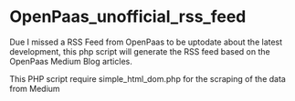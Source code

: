 # OpenPaas_unofficial_rss_feed
Due I missed a RSS Feed from OpenPaas to be uptodate about the latest development, this php script will generate the RSS feed based on the OpenPaas 
Medium Blog articles.

This PHP script require simple_html_dom.php for the scraping of the data from Medium 
